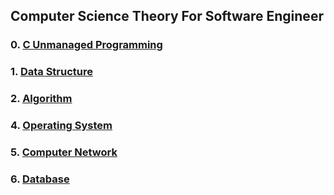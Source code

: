 ## Computer Science Theory For Software Engineer

### 0. [C Unmanaged Programming](https://github.com/amamov/cs001/tree/main/)

### 1. [Data Structure](https://github.com/amamov/Computer-Science/tree/main/1%20Algorithm)

### 2. [Algorithm](https://github.com/amamov/cs001/tree/main/2%20Computer%20System)

### 4. [Operating System](https://github.com/amamov/cs001/tree/main/3%20Database)

### 5. [Computer Network](https://github.com/amamov/cs001/tree/main/4%20Network)

### 6. [Database](https://github.com/amamov/cs001/tree/main/5%20GIT)

